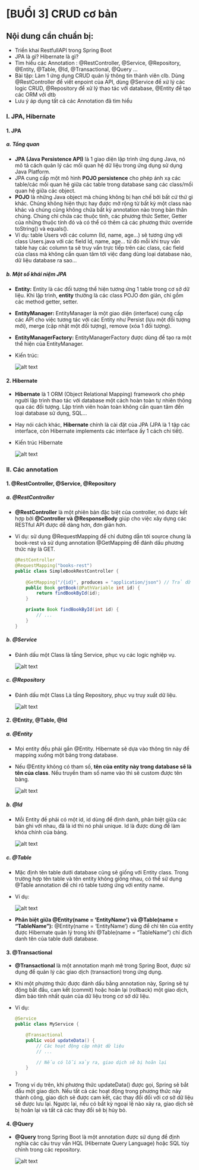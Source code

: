 # [BUỔI 3] CRUD cơ bản
## Nội dung cần chuẩn bị:
- Triển khai RestfullAPI trong Spring Boot
- JPA là gì? Hibernate là gì?
- Tìm hiểu các Annotation : @RestController, @Service, @Repository, @Entity, @Table, @Id, @Transactional, @Query ...
- Bài tập: Làm 1 ứng dụng CRUD quản lý thông tin thành viên clb. Dùng @RestController để viết enpoint của API, dùng @Service để xử lý các logic CRUD, @Repository để xử lý thao tác với database, @Entity để tạo các ORM với dtb
- Lưu ý áp dụng tất cả các Annotation đã tìm hiểu

### I. JPA, Hibernate
#### 1. JPA
##### a. Tổng quan
- **JPA (Java Persistence API)** là 1 giao diện lập trình ứng dụng Java, nó mô tả cách quản lý các mối quan hệ dữ liệu  trong ứng dụng sử dụng Java Platform.
- JPA cung cấp một mô hình **POJO persistence** cho phép ánh xạ các table/các mối quan hệ giữa các table trong database sang các class/mối quan hệ giữa các object.
- **POJO** là những Java object mà chúng không bị hạn chế bởi bất cứ thứ gì khác. Chúng không hiện thực hay được mở rộng từ bất kỳ một class nào khác và chúng cũng không chứa bất kỳ annotation nào trong bản thân chúng. Chúng chỉ chứa các thuộc tính, các phương thức Setter, Getter của những thuộc tính đó và có thể có thêm cả các phương thức override toString() và equals().
- Ví dụ: table Users với các column (Id, name, age…) sẽ tương ứng với class Users.java với các field Id, name, age… từ đó mỗi khi truy vấn table hay các column ta sẽ truy vấn trực tiếp trên các class, các field của class mà không cần quan tâm tới việc đang dùng loại database nào, dữ liệu database ra sao…
##### b. Một số khái niệm JPA
- **Entity:** Entity là các đối tượng thể hiện tương ứng 1 table trong cơ sở dữ liệu. Khi lập trình, **entity** thường là các class POJO đơn giản, chỉ gồm các method getter, setter.
- **EntityManager:** EntityManager là một giao diện (interface) cung cấp các API cho việc tương tác với các Entity như Persist (lưu một đối tượng mới), merge (cập nhật một đối tượng), remove (xóa 1 đối tượng).
- **EntityManagerFactory:** EntityManagerFactory được dùng để tạo ra một thể hiện của EntityManager.
- Kiến trúc:

    ![alt text](image/image.png)
#### 2. Hibernate
- **Hibernate** là 1 ORM (Object Relational Mapping) framework cho phép người lập trình thao tác với database một cách hoàn toàn tự nhiên thông qua các đối tượng. Lập trình viên hoàn toàn không cần quan tâm đến loại database sử dụng, SQL…
- Hay nói cách khác, **Hibernate** chính là cài đặt của JPA (JPA là 1 tập các interface, còn Hibernate implements các interface ấy 1 cách chi tiết).
- Kiến trúc Hibernate

    ![alt text](image/image-1.png)

### II. Các annotation
#### 1. @RestController, @Service, @Repository
##### a. @RestController
- **@RestController** là một phiên bản đặc biệt của controller, nó được kết hợp bởi **@Controller và @ResponseBody** giúp cho việc xây dựng các RESTful API được dễ dàng hơn, đơn giản hơn.
- Ví dụ: sử dụng @RequestMapping để chỉ đường dẫn tới source chung là book-rest và sử dụng annotation @GetMapping để đánh dấu phương thức này là GET.

    ```java
    @RestController
    @RequestMapping("books-rest")
    public class SimpleBookRestController {
        
        @GetMapping("/{id}", produces = "application/json") // Trả dữ liệu dạng Json
        public Book getBook(@PathVariable int id) {
            return findBookById(id);
        }
    
        private Book findBookById(int id) {
            // ...
        }
    }
    ```
##### b. @Service
-  Đánh dấu một Class là tầng Service, phục vụ các logic nghiệp vụ.

    ![alt text](image/image-2.png)
##### c. @Repository
- Đánh dấu một Class Là tầng Repository, phục vụ truy xuất dữ liệu.

    ![alt text](image/image-3.png)
#### 2. @Entity, @Table, @Id
##### a. @Entity
- Mọi entity đều phải gắn @Entity. Hibernate sẽ dựa vào thông tin này để mapping xuống một bảng trong database. 
- Nếu @Entity không có tham số, **tên của entity này trong database sẽ là tên của class**. Nếu truyền tham số name vào thì sẽ custom được tên bảng.

    ![alt text](image/image-4.png)
##### b. @Id
- Mỗi Entity đề phải có một id, id dùng để định danh, phân biệt giữa các bản ghi với nhau, đã là id thì nó phải unique. Id là được dùng để làm khóa chính của bảng.

    ![alt text](image/image-5.png)
##### c. @Table
- Mặc định tên table dưới database cũng sẽ giống với Entity class. Trong trường hợp tên table và tên entity không giống nhau, có thể sử dụng @Table annotation để chỉ rõ table tương ứng với entity name.
- Ví dụ:

    ![alt text](image/image-4.png)
- **Phân biệt giữa @Entity(name = ‘EntityName’) và @Table(name = “TableName”):** @Entity(name = ‘EntityName’) dùng để chỉ tên của entity được Hibernate quản lý trong khi @Table(name = “TableName”) chỉ đích danh tên của table dưới database.

#### 3. @Transactional
- **@Transactional** là một annotation mạnh mẽ trong Spring Boot, được sử dụng để quản lý các giao dịch (transaction) trong ứng dụng. 
- Khi một phương thức được đánh dấu bằng annotation này, Spring sẽ tự động bắt đầu, cam kết (commit) hoặc hoãn lại (rollback) một giao dịch, đảm bảo tính nhất quán của dữ liệu trong cơ sở dữ liệu.
- Ví dụ:

    ```java
    @Service
    public class MyService {

        @Transactional
        public void updateData() {
            // Các hoạt động cập nhật dữ liệu
            // ...

            // Nếu có lỗi xảy ra, giao dịch sẽ bị hoãn lại
        }
    }
    ```
- Trong ví dụ trên, khi phương thức updateData() được gọi, Spring sẽ bắt đầu một giao dịch. Nếu tất cả các hoạt động trong phương thức này thành công, giao dịch sẽ được cam kết, các thay đổi đối với cơ sở dữ liệu sẽ được lưu lại. Ngược lại, nếu có bất kỳ ngoại lệ nào xảy ra, giao dịch sẽ bị hoãn lại và tất cả các thay đổi sẽ bị hủy bỏ.

#### 4. @Query
- **@Query** trong Spring Boot là một annotation được sử dụng để định nghĩa các câu truy vấn HQL (Hibernate Query Language) hoặc SQL tùy chỉnh trong các repository.

    ![alt text](image/image-6.png)